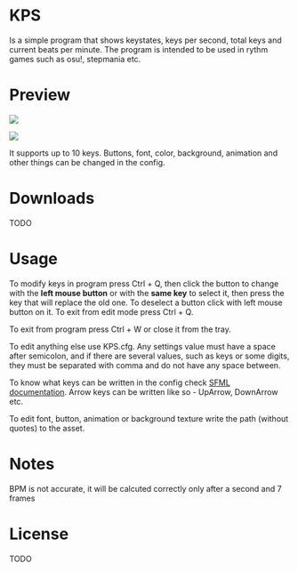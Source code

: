 # KPS
Is a simple program that shows keystates, keys per second, total keys and current beats per minute. The program is intended to be used in rythm games such as osu!, stepmania etc.

# Preview
![](https://i.imgur.com/aAtnBRt.gif)

![](https://i.imgur.com/Oj5TnQZ.gif)

It supports up to 10 keys. Buttons, font, color, background, animation and other things can be changed in the config.

# Downloads
TODO

# Usage
To modify keys in program press Ctrl + Q, then click the button to change with the **left mouse button** or with the **same key** to select it, then press the key that will replace the old one. To deselect a button click with left mouse button on it. To exit from edit mode press Ctrl + Q.

To exit from program press Ctrl + W or close it from the tray.

To edit anything else use KPS.cfg. Any settings value must have a space after semicolon, and if there are several values, such as keys or some digits, they must be separated with comma and do not have any space between.

To know what keys can be written in the config check [SFML documentation](https://www.sfml-dev.org/documentation/2.5.1/classsf_1_1Keyboard.php). Arrow keys can be written like so - UpArrow, DownArrow etc.

To edit font, button, animation or background texture write the path (without quotes) to the asset. 

# Notes
BPM is not accurate, it will be calcuted correctly only after a second and 7 frames

# License
TODO

